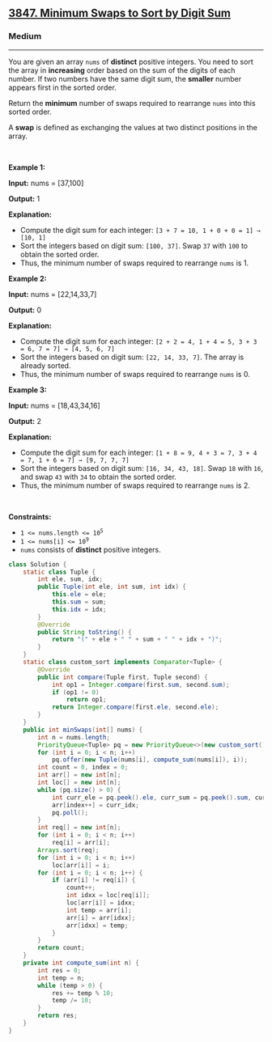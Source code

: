 <h2><a href="https://leetcode.com/problems/minimum-swaps-to-sort-by-digit-sum">3847. Minimum Swaps to Sort by Digit Sum</a></h2><h3>Medium</h3><hr><p>You are given an array <code>nums</code> of <strong>distinct</strong> positive integers. You need to sort the array in <strong>increasing</strong> order based on the sum of the digits of each number. If two numbers have the same digit sum, the <strong>smaller</strong> number appears first in the sorted order.</p>

<p>Return the <strong>minimum</strong> number of swaps required to rearrange <code>nums</code> into this sorted order.</p>

<p>A <strong>swap</strong> is defined as exchanging the values at two distinct positions in the array.</p>

<p>&nbsp;</p>
<p><strong class="example">Example 1:</strong></p>

<div class="example-block">
<p><strong>Input:</strong> <span class="example-io">nums = [37,100]</span></p>

<p><strong>Output:</strong> <span class="example-io">1</span></p>

<p><strong>Explanation:</strong></p>

<ul>
	<li>Compute the digit sum for each integer: <code>[3 + 7 = 10, 1 + 0 + 0 = 1] &rarr; [10, 1]</code></li>
	<li>Sort the integers based on digit sum: <code>[100, 37]</code>. Swap <code>37</code> with <code>100</code> to obtain the sorted order.</li>
	<li>Thus, the minimum number of swaps required to rearrange <code>nums</code> is 1.</li>
</ul>
</div>

<p><strong class="example">Example 2:</strong></p>

<div class="example-block">
<p><strong>Input:</strong> <span class="example-io">nums = [22,14,33,7]</span></p>

<p><strong>Output:</strong> <span class="example-io">0</span></p>

<p><strong>Explanation:</strong></p>

<ul>
	<li>Compute the digit sum for each integer: <code>[2 + 2 = 4, 1 + 4 = 5, 3 + 3 = 6, 7 = 7] &rarr; [4, 5, 6, 7]</code></li>
	<li>Sort the integers based on digit sum: <code>[22, 14, 33, 7]</code>. The array is already sorted.</li>
	<li>Thus, the minimum number of swaps required to rearrange <code>nums</code> is 0.</li>
</ul>
</div>

<p><strong class="example">Example 3:</strong></p>

<div class="example-block">
<p><strong>Input:</strong> <span class="example-io">nums = [18,43,34,16]</span></p>

<p><strong>Output:</strong> <span class="example-io">2</span></p>

<p><strong>Explanation:</strong></p>

<ul>
	<li>Compute the digit sum for each integer: <code>[1 + 8 = 9, 4 + 3 = 7, 3 + 4 = 7, 1 + 6 = 7] &rarr; [9, 7, 7, 7]</code></li>
	<li>Sort the integers based on digit sum: <code>[16, 34, 43, 18]</code>. Swap <code>18</code> with <code>16</code>, and swap <code>43</code> with <code>34</code> to obtain the sorted order.</li>
	<li>Thus, the minimum number of swaps required to rearrange <code>nums</code> is 2.</li>
</ul>
</div>

<p>&nbsp;</p>
<p><strong>Constraints:</strong></p>

<ul>
	<li><code>1 &lt;= nums.length &lt;= 10<sup>5</sup></code></li>
	<li><code>1 &lt;= nums[i] &lt;= 10<sup>9</sup></code></li>
	<li><code>nums</code> consists of <strong>distinct</strong> positive integers.</li>
</ul>

```java
class Solution {
    static class Tuple {
        int ele, sum, idx;
        public Tuple(int ele, int sum, int idx) {
            this.ele = ele;
            this.sum = sum;
            this.idx = idx;
        }
        @Override
        public String toString() {
            return "(" + ele + " " + sum + " " + idx + ")";
        }
    }
    static class custom_sort implements Comparator<Tuple> {
        @Override
        public int compare(Tuple first, Tuple second) {
            int op1 = Integer.compare(first.sum, second.sum);
            if (op1 != 0)
                return op1;
            return Integer.compare(first.ele, second.ele);
        }
    }
    public int minSwaps(int[] nums) {
        int n = nums.length;
        PriorityQueue<Tuple> pq = new PriorityQueue<>(new custom_sort());
        for (int i = 0; i < n; i++)
            pq.offer(new Tuple(nums[i], compute_sum(nums[i]), i));
        int count = 0, index = 0;
        int arr[] = new int[n];
        int loc[] = new int[n];
        while (pq.size() > 0) {
            int curr_ele = pq.peek().ele, curr_sum = pq.peek().sum, curr_idx = pq.peek().idx;
            arr[index++] = curr_idx;
            pq.poll();
        }
        int req[] = new int[n];
        for (int i = 0; i < n; i++)
            req[i] = arr[i];
        Arrays.sort(req);
        for (int i = 0; i < n; i++)
            loc[arr[i]] = i;
        for (int i = 0; i < n; i++) {
            if (arr[i] != req[i]) {
                count++;
                int idxx = loc[req[i]];
                loc[arr[i]] = idxx;
                int temp = arr[i];
                arr[i] = arr[idxx];
                arr[idxx] = temp;
            }
        }
        return count;
    }
    private int compute_sum(int n) {
        int res = 0;
        int temp = n;
        while (temp > 0) {
            res += temp % 10;
            temp /= 10;
        }
        return res;
    }
}
```
